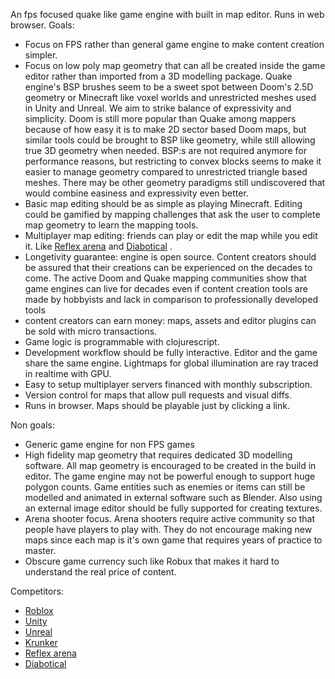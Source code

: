 An fps focused quake like game engine with built in map editor. Runs in web browser.
Goals:
- Focus on FPS rather than general game engine to make content creation simpler.
- Focus on low poly map geometry that can all be created inside the game editor rather than imported from a 3D modelling package. Quake engine's BSP brushes seem to be a sweet spot between Doom's 2.5D geometry or Minecraft like voxel worlds and unrestricted meshes used in Unity and Unreal. We aim to strike balance of expressivity and simplicity. Doom is still more popular than Quake among mappers because of how easy it is to make 2D sector based Doom maps, but similar tools could be brought to BSP like geometry, while still allowing true 3D geometry when needed. BSP:s are not required anymore for performance reasons, but restricting to convex blocks seems to make it easier to manage geometry compared to unrestricted triangle based meshes. There may be other geometry paradigms still undiscovered that would combine easiness and expressivity even better.
- Basic map editing should be as simple as playing Minecraft. Editing could be gamified by mapping challenges that ask the user to complete map geometry to learn the mapping tools.
- Multiplayer map editing: friends can play or edit the map while you edit it. Like [Reflex arena](https://www.reflexarena.com/) and [Diabotical](https://www.diabotical.com/) .
- Longetivity guarantee: engine is open source. Content creators should be assured that their creations can be experienced on the decades to come. The active Doom and Quake mapping communities show that game engines can live for decades even if content creation tools are made by hobbyists and lack in comparison to professionally developed tools
- content creators can earn money: maps, assets and editor plugins can be sold with micro transactions.
- Game logic is programmable with clojurescript.
- Development workflow should be fully interactive. Editor and the game share the same engine. Lightmaps for global illumination are ray traced in realtime with GPU.
- Easy to setup multiplayer servers financed with monthly subscription.
- Version control for maps that allow pull requests and visual diffs.
- Runs in browser. Maps should be playable just by clicking a link.

Non goals:
- Generic game engine for non FPS games
- High fidelity map geometry that requires dedicated 3D modelling software. All map geometry is encouraged to be created in the build in editor. The game engine may not be powerful enough to support huge polygon counts. Game entities such as enemies or items can still be modelled and animated in external software such as Blender. Also using an external image editor should be fully supported for creating textures.
- Arena shooter focus. Arena shooters require active community so that people have players to play with. They do not encourage making new maps since each map is it's own game that requires years of practice to master.
- Obscure game currency such like Robux that makes it hard to understand the real price of content.

Competitors:
- [Roblox](https://www.roblox.com/)
- [Unity](https://unity.com/)
- [Unreal](https://www.unrealengine.com/)
- [Krunker](https://krunker.io/)
- [Reflex arena](https://www.reflexarena.com/)
- [Diabotical](https://www.diabotical.com/)
